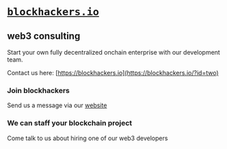 <h1><code><a href='https://blockhackers.io' target="_blank">blockhackers.io</a></code></h1>

## web3 consulting

Start your own fully decentralized onchain enterprise with our development team.

Contact us here: [https://blockhackers.io](https://blockhackers.io/?id=two)

### Join blockhackers

Send us a message via our [website](https://blockhackers.io/?id=two) 

### We can staff your blockchain project

Come talk to us about hiring one of our web3 developers

